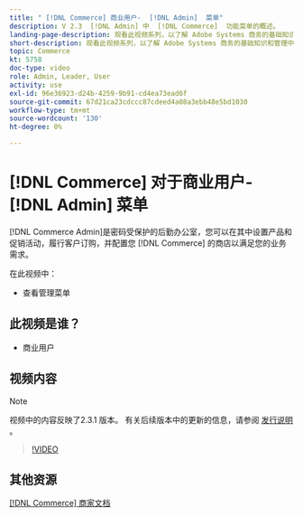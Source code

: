 ```yaml
---
title: " [!DNL Commerce] 商业用户-  [!DNL Admin]  菜单"
description: V 2.3  [!DNL Admin] 中  [!DNL Commerce]  功能菜单的概述。
landing-page-description: 观看此视频系列，以了解 Adobe Systems 商务的基础知识和管理中的工作原理。
short-description: 观看此视频系列，以了解 Adobe Systems 商务的基础知识和管理中的工作原理。
topic: Commerce
kt: 5758
doc-type: video
role: Admin, Leader, User
activity: use
exl-id: 96e36923-d24b-4259-9b91-cd4ea73ead6f
source-git-commit: 67d21ca23cdccc87cdeed4a08a3ebb48e5bd1030
workflow-type: tm+mt
source-wordcount: '130'
ht-degree: 0%

---
```


# [!DNL Commerce] 对于商业用户- [!DNL Admin] 菜单

[!DNL Commerce Admin]是密码受保护的后勤办公室，您可以在其中设置产品和促销活动，履行客户订购，并配置您 [!DNL Commerce] 的商店以满足您的业务需求。

在此视频中：

- 查看管理菜单

## 此视频是谁？

- 商业用户

## 视频内容

>[!NOTE]
>
>视频中的内容反映了2.3.1 版本。 有关后续版本中的更新的信息，请参阅 [ 发行说明 ](https://experienceleague.adobe.com/docs/commerce-operations/release/notes/overview.html) 。

>[!VIDEO](https://video.tv.adobe.com/v/35942?quality=12&learn=on)

## 其他资源

[[!DNL Commerce] 商家文档](https://experienceleague.adobe.com/docs/commerce-admin/user-guides/home.html)

